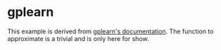 # gplearn

This example is derived from [gplearn's documentation](http://gplearn.readthedocs.io/en/stable/examples.html). The function to approximate is a trivial and is only here for show.
